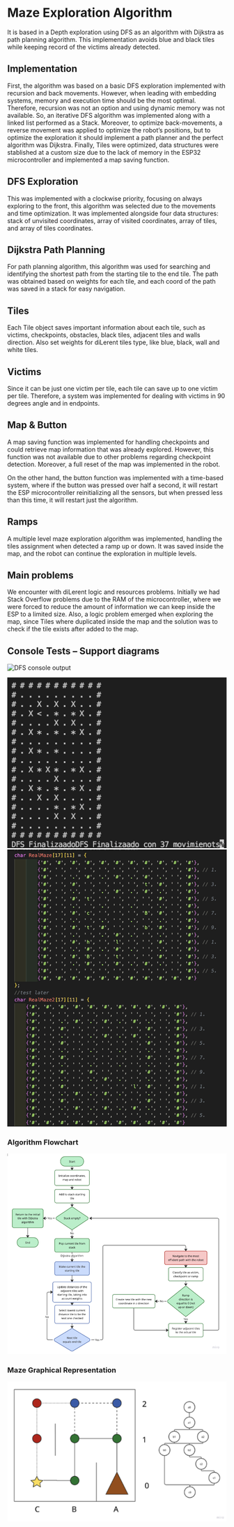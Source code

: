 # Maze Exploration Algorithm

It is based in a Depth exploration using DFS as an algorithm with Dijkstra as path planning
algorithm. This implementation avoids blue and black tiles while keeping record of the
victims already detected.

## Implementation

First, the algorithm was based on a basic DFS exploration implemented with recursion and
back movements. However, when leading with embedding systems, memory and execution
time should be the most optimal. Therefore, recursion was not an option and using
dynamic memory was not available. So, an iterative DFS algorithm was implemented along
with a linked list performed as a Stack. Moreover, to optimize back-movements, a reverse
movement was applied to optimize the robot’s positions, but to optimize the exploration it
should implement a path planner and the perfect algorithm was Dijkstra. Finally, Tiles were
optimized, data structures were stablished at a custom size due to the lack of memory in
the ESP32 microcontroller and implemented a map saving function.

## DFS Exploration

This was implemented with a clockwise priority, focusing on always exploring to the front,
this algorithm was selected due to the movements and time optimization. It was
implemented alongside four data structures: stack of unvisited coordinates, array of visited
coordinates, array of tiles, and array of tiles coordinates.

## Dijkstra Path Planning

For path planning algorithm, this algorithm was used for searching and identifying the
shortest path from the starting tile to the end tile. The path was obtained based on weights
for each tile, and each coord of the path was saved in a stack for easy navigation.

## Tiles

Each Tile object saves important information about each tile, such as victims, checkpoints,
obstacles, black tiles, adjacent tiles and walls direction. Also set weights for diLerent tiles
type, like blue, black, wall and white tiles.

## Victims

Since it can be just one victim per tile, each tile can save up to one victim per tile.
Therefore, a system was implemented for dealing with victims in 90 degrees angle and in
endpoints.

## Map & Button

A map saving function was implemented for handling checkpoints and could retrieve map
information that was already explored. However, this function was not available due to
other problems regarding checkpoint detection. Moreover, a full reset of the map was
implemented in the robot.

On the other hand, the button function was implemented with a time-based system, where
if the button was pressed over half a second, it will restart the ESP microcontroller
reinitializing all the sensors, but when pressed less than this time, it will restart just the
algorithm.

## Ramps

A multiple level maze exploration algorithm was implemented, handling the tiles
assignment when detected a ramp up or down. It was saved inside the map, and the robot
can continue the exploration in multiple levels.

## Main problems

We encounter with diLerent logic and resources problems. Initially we had Stack Overflow
problems due to the RAM of the microcontroller, where we were forced to reduce the
amount of information we can keep inside the ESP to a limited size. Also, a logic problem
emerged when exploring the map, since Tiles where duplicated inside the map and the
solution was to check if the tile exists after added to the map.

## Console Tests – Support diagrams

![DFS console output](image-page-2)

![Console1](/docs/assets/maze/Console1.png)
![Console2](/docs/assets/maze/Console2.png)

### Algorithm Flowchart

![Algorithm flowchart](/docs/assets/maze/FlowChart.png)

### Maze Graphical Representation

![Maze diagrams](/docs/assets/maze/mazeDiagram.png)
